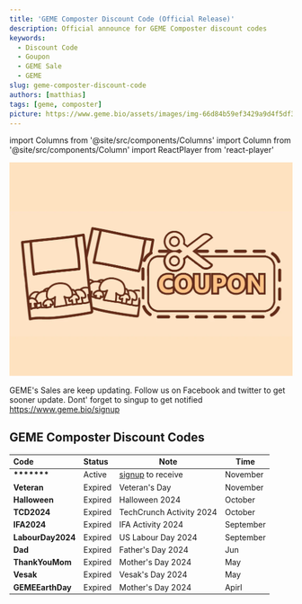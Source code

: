 ```yaml
---
title: 'GEME Composter Discount Code (Official Release)'
description: Official announce for GEME Composter discount codes
keywords:
  - Discount Code
  - Goupon
  - GEME Sale
  - GEME
slug: geme-composter-discount-code
authors: [matthias]
tags: [geme, composter]
picture: https://www.geme.bio/assets/images/img-66d84b59ef3429a9d4f5df3cfc1375f8.png
---
```

<head>
    <meta charSet="utf-8" />
    <meta name="twitter:card" content="summary_large_image" />
    <meta data-rh="true" property="og:image" content="https://www.geme.bio/assets/images/img-66d84b59ef3429a9d4f5df3cfc1375f8.png" />
    <meta data-rh="true" name="twitter:image" content="https://www.geme.bio/assets/images/img-66d84b59ef3429a9d4f5df3cfc1375f8.png"/>
    <meta data-rh="true" property="og:url" content="https://www.geme.bio/blog/geme-composter-discount-code"/>
    <meta data-rh="true" property="og:locale" content="en"/>
</head>

import Columns from '@site/src/components/Columns'
import Column from '@site/src/components/Column'
import ReactPlayer from 'react-player'

![Food Waste Composting](./img/img.png)

GEME's Sales are keep updating. Follow us on Facebook and twitter to get sooner update.
Dont' forget to singup to get notified  https://www.geme.bio/signup

<!-- truncate -->

## GEME Composter Discount Codes 


| Code               | Status  | Note                                            | Time      |
|:-------------------|:--------|-------------------------------------------------|-----------|
| **\*\*\*\*\*\*\*** | Active  | [signup](https://www.geme.bio/signup) to receive | November  |
| **Veteran**        | Expired | Veteran's Day                                   | November  |
| **Halloween**      | Expired | Halloween 2024                                  | October   |
| **TCD2024**        | Expired | TechCrunch Activity 2024                        | October   |
| **IFA2024**        | Expired | IFA Activity 2024                               | September |
| **LabourDay2024**  | Expired | US Labour Day 2024                              | September |
| **Dad**            | Expired | Father's Day 2024                               | Jun       |
| **ThankYouMom**    | Expired | Mother's Day 2024                               | May       |
| **Vesak**          | Expired | Vesak's Day 2024                                | May       |
| **GEMEEarthDay**   | Expired | Mother's Day 2024                               | Apirl     |



